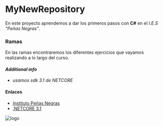 # **MyNewRepository**
En este proyecto aprendemos a dar los primeros pasos con **C#** en el _I.E.S "Peñas Negras"_. 

### **Ramas**
En las ramas encontraremos los diferentes ejercicios que vayamos realizando a lo largo del curso. 

#### **_Additional info_**  
   * _usamos sdk 3.1 de NETCORE_

#### **Enlaces** 
   * [Instituto Peñas Negras](www.ies-pnegras.centros.castillalamancha.es)
   * [.NETCORE 3.1](https://dotnet.microsoft.com/en-us/download/dotnet/3.1)

![logo](https://upload.wikimedia.org/wikipedia/commons/4/4f/Csharp_Logo.png)
 

